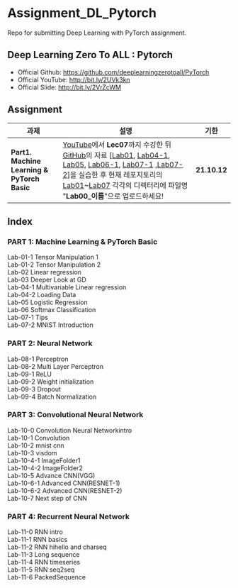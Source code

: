 # Assignment_DL_Pytorch

Repo for submitting Deep Learning with PyTorch assignment.


## Deep Learning Zero To ALL : Pytorch
 - Official Github: https://github.com/deeplearningzerotoall/PyTorch
 - Official YouTube: http://bit.ly/2UVk3kn
 - Official Slide: http://bit.ly/2VrZcWM
 
 ## Assignment
|과제|설명|기한|
|------|---|:---:|
|**Part1. Machine Learning & PyTorch Basic** | [YouTube](https://www.youtube.com/playlist?list=PLQ28Nx3M4JrhkqBVIXg-i5_CVVoS1UzAv)에서 **Lec07**까지 수강한 뒤 [GitHub](https://github.com/CUAI-CAU/DeepLearning_PyTorch)의 자료 [[Lab01](https://github.com/CUAI-CAU/DeepLearning_PyTorch/blob/master/lab-01_tensor_manipulation.ipynb), [Lab04-1](https://github.com/CUAI-CAU/DeepLearning_PyTorch/blob/master/lab-04_1_multivariable_linear_regression.ipynb), [Lab05](https://github.com/CUAI-CAU/DeepLearning_PyTorch/blob/master/lab-05_logistic_classification.ipynb), [Lab06-1](https://github.com/CUAI-CAU/DeepLearning_PyTorch/blob/master/lab-06_1_softmax_classification.ipynb), [Lab07-1](https://github.com/CUAI-CAU/DeepLearning_PyTorch/blob/master/lab-07_1_tips.ipynb) ,[Lab07-2](https://github.com/CUAI-CAU/DeepLearning_PyTorch/blob/master/lab-07_2_mnist_introduction.ipynb)]을 실습한 후 현재 레포지토리의 [Lab01](/Lab01)~[Lab07](/Lab07) 각각의 디렉터리에 파일명 "**Lab00_이름**"으로 업로드하세요! |**21.10.12**|

## Index
### PART 1: Machine Learning & PyTorch Basic
Lab-01-1 Tensor Manipulation 1  
Lab-01-2 Tensor Manipulation 2  
Lab-02 Linear regression  
Lab-03 Deeper Look at GD  
Lab-04-1 Multivariable Linear regression  
Lab-04-2 Loading Data  
Lab-05 Logistic Regression  
Lab-06 Softmax Classification  
Lab-07-1 Tips  
Lab-07-2 MNIST Introduction  

### PART 2: Neural Network
Lab-08-1 Perceptron  
Lab-08-2 Multi Layer Perceptron  
Lab-09-1 ReLU  
Lab-09-2 Weight initialization  
Lab-09-3 Dropout  
Lab-09-4 Batch Normalization  

### PART 3: Convolutional Neural Network
Lab-10-0 Convolution Neural Networkintro  
Lab-10-1 Convolution  
Lab-10-2 mnist cnn  
Lab-10-3 visdom  
Lab-10-4-1 ImageFolder1  
Lab-10-4-2 ImageFolder2  
Lab-10-5 Advance CNN(VGG)  
Lab-10-6-1 Advanced CNN(RESNET-1)  
Lab-10-6-2 Advanced CNN(RESNET-2)  
Lab-10-7 Next step of CNN  
  
### PART 4: Recurrent Neural Network  
Lab-11-0 RNN intro  
Lab-11-1 RNN basics  
Lab-11-2 RNN hihello and charseq  
Lab-11-3 Long sequence  
Lab-11-4 RNN timeseries  
Lab-11-5 RNN seq2seq  
Lab-11-6 PackedSequence  

